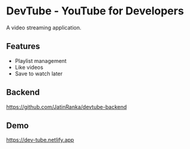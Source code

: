 # DevTube - YouTube for Developers

A video streaming application.

## Features

-   Playlist management
-   Like videos
-   Save to watch later

## Backend 

https://github.com/JatinRanka/devtube-backend

## Demo

https://dev-tube.netlify.app
